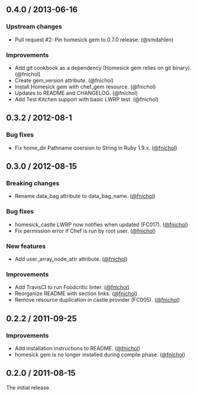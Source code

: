 ## 0.4.0 / 2013-06-16

### Upstream changes

* Pull request #2: Pin homesick gem to 0.7.0 release. (@smdahlen)

### Improvements

* Add git cookbook as a dependency (Homesick gem relies on git binary). (@fnichol)
* Create gem_version attribute. (@fnichol)
* Install Homesick gem with chef_gem resource. (@fnichol)
* Updates to README and CHANGELOG. (@fnichol)
* Add Test Kitchen support with basic LWRP test. (@fnichol)


## 0.3.2 / 2012-08-1

### Bug fixes

* Fix home_dir Pathname coersion to String in Ruby 1.9.x. ([@fnichol][])


## 0.3.0 / 2012-08-15

### Breaking changes

* Rename data_bag attribute to data_bag_name. ([@fnichol][])

### Bug fixes

* homesick_castle LWRP now notifies when updated (FC017). ([@fnichol][])
* Fix permission error if Chef is run by root user. ([@fnichol][])

### New features

* Add user_array_node_attr attribute. ([@fnichol][])

### Improvements

* Add TravisCI to run Foodcritic linter. ([@fnichol][])
* Reorganize README with section links. ([@fnichol][])
* Remove resource duplication in castle provider (FC005). ([@fnichol][])


## 0.2.2 / 2011-09-25

### Improvements

* Add installation instructions to README. ([@fnichol][])
* homesick gem is no longer installed during compile phase. ([@fnichol][])


## 0.2.0 / 2011-08-15

The initial release.

<!--- The following link definition list is generated by PimpMyChangelog --->
[@fnichol]: https://github.com/fnichol
